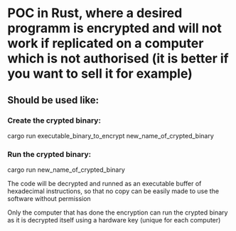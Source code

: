 # POC in Rust, where a desired programm is encrypted and will not work if replicated on a computer which is not authorised (it is better if you want to sell it for example)

## Should be used like:
### Create the crypted binary:
cargo run executable_binary_to_encrypt new_name_of_crypted_binary

### Run the crypted binary:
cargo run new_name_of_crypted_binary



The code will be decrypted and runned as an executable buffer of hexadecimal instructions, so that no copy can be easily made to use the software without permission

Only the computer that has done the encryption can run the crypted binary as it is decrypted itself using a hardware key (unique for each computer)
